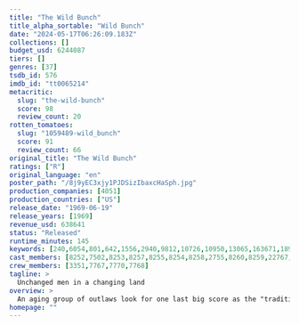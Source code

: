 ```yaml
---
title: "The Wild Bunch"
title_alpha_sortable: "Wild Bunch"
date: "2024-05-17T06:26:09.183Z"
collections: []
budget_usd: 6244087
tiers: []
genres: [37]
tsdb_id: 576
imdb_id: "tt0065214"
metacritic:
  slug: "the-wild-bunch"
  score: 98
  review_count: 20
rotten_tomatoes:
  slug: "1059489-wild_bunch"
  score: 91
  review_count: 66
original_title: "The Wild Bunch"
ratings: ["R"]
original_language: "en"
poster_path: "/8j9yEC3xjy1PJDSizIbaxcHaSph.jpg"
production_companies: [4051]
production_countries: ["US"]
release_date: "1969-06-19"
release_years: [1969]
revenue_usd: 638641
status: "Released"
runtime_minutes: 145
keywords: [240,6054,801,642,1556,2940,9812,10726,10950,13065,163671,189262]
cast_members: [8252,7502,8253,8257,8255,8254,8258,2755,8260,8259,22767,31321,8262,12410,6463,990426,233128,544591,19448,553157,103565]
crew_members: [3351,7767,7770,7768]
tagline: >
  Unchanged men in a changing land
overview: >
  An aging group of outlaws look for one last big score as the "traditional" American West is disappearing around them.
homepage: ""
---
```

